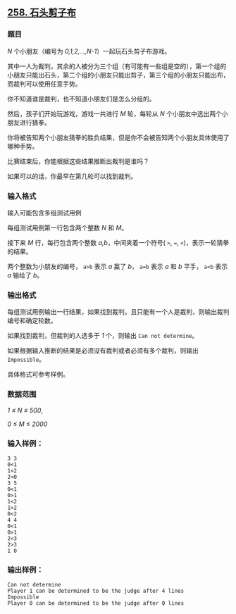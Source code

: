 ## [258. 石头剪子布](https://www.acwing.com/problem/content/260/)

### 题目

*N* 个小朋友（编号为 *0,1,2,…,N-1*）一起玩石头剪子布游戏。

其中一人为裁判，其余的人被分为三个组（有可能有一些组是空的），第一个组的小朋友只能出石头，第二个组的小朋友只能出剪子，第三个组的小朋友只能出布，而裁判可以使用任意手势。

你不知道谁是裁判，也不知道小朋友们是怎么分组的。

然后，孩子们开始玩游戏，游戏一共进行 *M* 轮，每轮从 *N* 个小朋友中选出两个小朋友进行猜拳。

你将被告知两个小朋友猜拳的胜负结果，但是你不会被告知两个小朋友具体使用了哪种手势。

比赛结束后，你能根据这些结果推断出裁判是谁吗？

如果可以的话，你最早在第几轮可以找到裁判。

### 输入格式

输入可能包含多组测试用例

每组测试用例第一行包含两个整数 *N* 和 *M*。

接下来 *M* 行，每行包含两个整数 *a,b*，中间夹着一个符号( `>`, `=`, `<`)，表示一轮猜拳的结果。

两个整数为小朋友的编号， `a>b` 表示 *a* 赢了 *b*， `a=b` 表示 *a* 和 *b* 平手， `a<b` 表示 *a* 输给了 *b*。

### 输出格式

每组测试用例输出一行结果，如果找到裁判，且只能有一个人是裁判，则输出裁判编号和确定轮数。

如果找到裁判，但裁判的人选多于 *1* 个，则输出 `Can not determine`。

如果根据输入推断的结果是必须没有裁判或者必须有多个裁判，则输出 `Impossible`。

具体格式可参考样例。

### 数据范围

*1 ≤ N ≤ 500*,

*0 ≤ M ≤ 2000*

### 输入样例：

```
3 3
0<1
1<2
2<0
3 5
0<1
0>1
1<2
1>2
0<2
4 4
0<1
0>1
2<3
2>3
1 0
```

### 输出样例：

```
Can not determine
Player 1 can be determined to be the judge after 4 lines
Impossible
Player 0 can be determined to be the judge after 0 lines
```
